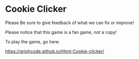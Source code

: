 # Cookie Clicker
Please Be sure to give feedback of what we can fix or improve!

Please notice that this game is a fan game, not a copy!

To play the game, go here:

https://griphcode.github.io/Html-Cookie-clicker/
